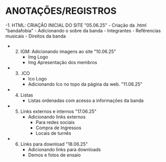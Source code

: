 # ANOTAÇÕES/REGISTROS 

-1. HTML: CRIAÇÃO INICIAL DO SITE "05.06.25"
     - Criação da .html "bandafobia"
     - Adicionando o sobre da banda
     - Integrantes
     - Refêrencias musicais
     - Direitos da banda

- 2. IGM: Adicionando imagens ao site "10.06.25"
     - Img Logo
     - Img Apresentação dos membros
     
- 3. .ICO
     - Ico Logo
     - Adicionando Ico no topo da página da web. "11.06.25"

- 4. Listas
     - Listas ordenadas com acesso a informações da banda

- 5. Links externos e internos "17.06.25"
     - Adicionando links externos 
       - Para redes sociais 
       - Compra de Ingressos
       - Locais de turnês

- 6. Links para download "18.06.25"
       - Adicionando links para downloads
       - Demos e fotos de ensaio       